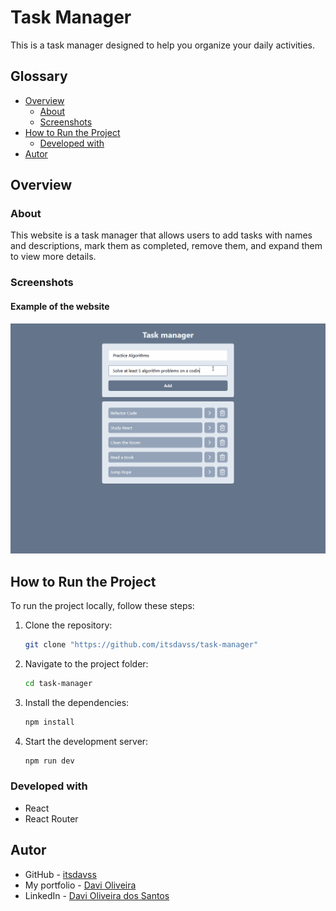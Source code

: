 # Task Manager

This is a task manager designed to help you organize your daily activities.

## Glossary

- [Overview](#overview)
  - [About](#about)
  - [Screenshots](#screenshots)
- [How to Run the Project](#how-to-run-the-project)
  - [Developed with](#developed-with)
- [Autor](#autor)

## Overview

### About

This website is a task manager that allows users to add tasks with names and descriptions, mark them as completed, remove them, and expand them to view more details.

### Screenshots

#### Example of the website

<img src="./screenshots/animation.gif" alt="animation gif">

## How to Run the Project

To run the project locally, follow these steps:

1. Clone the repository:

   ```bash
   git clone "https://github.com/itsdavss/task-manager"

   ```

2. Navigate to the project folder:

   ```bash
   cd task-manager

   ```

3. Install the dependencies:

   ```bash
   npm install

   ```

4. Start the development server:
   ```bash
   npm run dev
   ```

### Developed with

- React
- React Router

## Autor

- GitHub - [itsdavss](https://github.com/itsdavss)
- My portfolio - [Davi Oliveira](https://itsdavss.github.io/portfolio-davi/)
- LinkedIn - [Davi Oliveira dos Santos](https://www.linkedin.com/in/davi-oliveira-dos-santos/)

